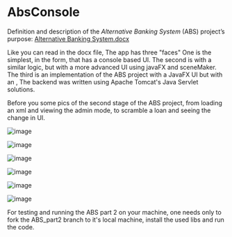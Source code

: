 # AbsConsole

Definition and description of the *Alternative Banking System* (ABS) project’s purpose:
[Alternative Banking System.docx](https://github.com/roiSela/Alternative-banking-system/files/12009379/Alternative.Banking.System.docx)

Like you can read in the docx file, The app has three "faces"
One is the simplest, in the form, that has a console based UI.
The second is with a similar logic, but with a more advanced UI using javaFX and sceneMaker.
The third is an implementation of the ABS project with a JavaFX UI but with an <!-- advanced Client-Server Architecture -->, The backend was written using Apache Tomcat's Java Servlet solutions. 

Before you some pics of the second stage of the ABS project, from loading an xml and viewing the admin mode, to scramble a loan and seeing the change in UI. 

![image](https://github.com/roiSela/Alternative-banking-system/assets/62753901/e394a4da-8c71-441d-856c-fefcb8c7afab)


![image](https://github.com/roiSela/Alternative-banking-system/assets/62753901/eb219edb-5626-4b7c-a11a-89b64002d1ad)


![image](https://github.com/roiSela/Alternative-banking-system/assets/62753901/09c89c47-e52d-466c-a651-55ac7f1a3b2e)


![image](https://github.com/roiSela/Alternative-banking-system/assets/62753901/3b2e4b49-39ab-4318-b095-9a2d35949065)

![image](https://github.com/roiSela/Alternative-banking-system/assets/62753901/bcb33681-28da-47ac-aba2-c1f614bb0ce6)


![image](https://github.com/roiSela/Alternative-banking-system/assets/62753901/5d64e7ab-b525-41e4-8bbd-46ae31556bf4)

For testing and running the ABS part 2 on your machine, one needs only to fork the ABS_part2 branch to it's local machine, install the used libs and run the code.
